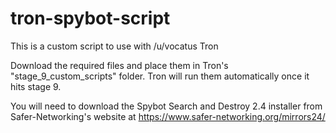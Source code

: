 # tron-spybot-script
This is a custom script to use with /u/vocatus Tron

Download the required files and place them in Tron's "stage_9_custom_scripts" folder. Tron will run them automatically once it hits stage 9. 

You will need to download the Spybot Search and Destroy 2.4 installer from Safer-Networking's website at https://www.safer-networking.org/mirrors24/
